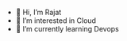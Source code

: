 - 👋 Hi, I’m Rajat
- 👀 I’m interested in Cloud
- 🌱 I’m currently learning Devops


<!---
Prashant-gitRepo/Prashant-gitRepo is a ✨ special ✨ repository because its `README.md` (this file) appears on your GitHub profile.
You can click the Preview link to take a look at your changes.
--->
